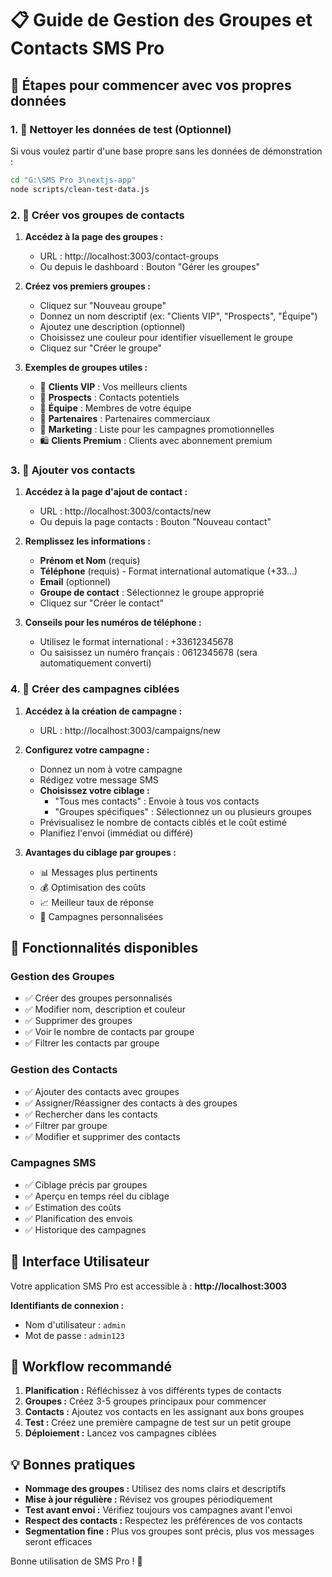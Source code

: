 # 📋 Guide de Gestion des Groupes et Contacts SMS Pro

## 🚀 Étapes pour commencer avec vos propres données

### 1. 🧹 Nettoyer les données de test (Optionnel)
Si vous voulez partir d'une base propre sans les données de démonstration :
```bash
cd "G:\SMS Pro 3\nextjs-app"
node scripts/clean-test-data.js
```

### 2. 📁 Créer vos groupes de contacts

1. **Accédez à la page des groupes :**
   - URL : http://localhost:3003/contact-groups
   - Ou depuis le dashboard : Bouton "Gérer les groupes"

2. **Créez vos premiers groupes :**
   - Cliquez sur "Nouveau groupe"
   - Donnez un nom descriptif (ex: "Clients VIP", "Prospects", "Équipe")
   - Ajoutez une description (optionnel)
   - Choisissez une couleur pour identifier visuellement le groupe
   - Cliquez sur "Créer le groupe"

3. **Exemples de groupes utiles :**
   - 🌟 **Clients VIP** : Vos meilleurs clients
   - 🎯 **Prospects** : Contacts potentiels
   - 👥 **Équipe** : Membres de votre équipe
   - 🤝 **Partenaires** : Partenaires commerciaux
   - 📢 **Marketing** : Liste pour les campagnes promotionnelles
   - 🛍️ **Clients Premium** : Clients avec abonnement premium

### 3. 👤 Ajouter vos contacts

1. **Accédez à la page d'ajout de contact :**
   - URL : http://localhost:3003/contacts/new
   - Ou depuis la page contacts : Bouton "Nouveau contact"

2. **Remplissez les informations :**
   - **Prénom et Nom** (requis)
   - **Téléphone** (requis) - Format international automatique (+33...)
   - **Email** (optionnel)
   - **Groupe de contact** : Sélectionnez le groupe approprié
   - Cliquez sur "Créer le contact"

3. **Conseils pour les numéros de téléphone :**
   - Utilisez le format international : +33612345678
   - Ou saisissez un numéro français : 0612345678 (sera automatiquement converti)

### 4. 🎯 Créer des campagnes ciblées

1. **Accédez à la création de campagne :**
   - URL : http://localhost:3003/campaigns/new

2. **Configurez votre campagne :**
   - Donnez un nom à votre campagne
   - Rédigez votre message SMS
   - **Choisissez votre ciblage :**
     - "Tous mes contacts" : Envoie à tous vos contacts
     - "Groupes spécifiques" : Sélectionnez un ou plusieurs groupes
   - Prévisualisez le nombre de contacts ciblés et le coût estimé
   - Planifiez l'envoi (immédiat ou différé)

3. **Avantages du ciblage par groupes :**
   - 📊 Messages plus pertinents
   - 💰 Optimisation des coûts
   - 📈 Meilleur taux de réponse
   - 🎯 Campagnes personnalisées

## 🔧 Fonctionnalités disponibles

### Gestion des Groupes
- ✅ Créer des groupes personnalisés
- ✅ Modifier nom, description et couleur
- ✅ Supprimer des groupes
- ✅ Voir le nombre de contacts par groupe
- ✅ Filtrer les contacts par groupe

### Gestion des Contacts
- ✅ Ajouter des contacts avec groupes
- ✅ Assigner/Réassigner des contacts à des groupes
- ✅ Rechercher dans les contacts
- ✅ Filtrer par groupe
- ✅ Modifier et supprimer des contacts

### Campagnes SMS
- ✅ Ciblage précis par groupes
- ✅ Aperçu en temps réel du ciblage
- ✅ Estimation des coûts
- ✅ Planification des envois
- ✅ Historique des campagnes

## 📱 Interface Utilisateur

Votre application SMS Pro est accessible à : **http://localhost:3003**

**Identifiants de connexion :**
- Nom d'utilisateur : `admin`
- Mot de passe : `admin123`

## 🎯 Workflow recommandé

1. **Planification :** Réfléchissez à vos différents types de contacts
2. **Groupes :** Créez 3-5 groupes principaux pour commencer
3. **Contacts :** Ajoutez vos contacts en les assignant aux bons groupes
4. **Test :** Créez une première campagne de test sur un petit groupe
5. **Déploiement :** Lancez vos campagnes ciblées

## 💡 Bonnes pratiques

- **Nommage des groupes :** Utilisez des noms clairs et descriptifs
- **Mise à jour régulière :** Révisez vos groupes périodiquement
- **Test avant envoi :** Vérifiez toujours vos campagnes avant l'envoi
- **Respect des contacts :** Respectez les préférences de vos contacts
- **Segmentation fine :** Plus vos groupes sont précis, plus vos messages seront efficaces

Bonne utilisation de SMS Pro ! 🚀
